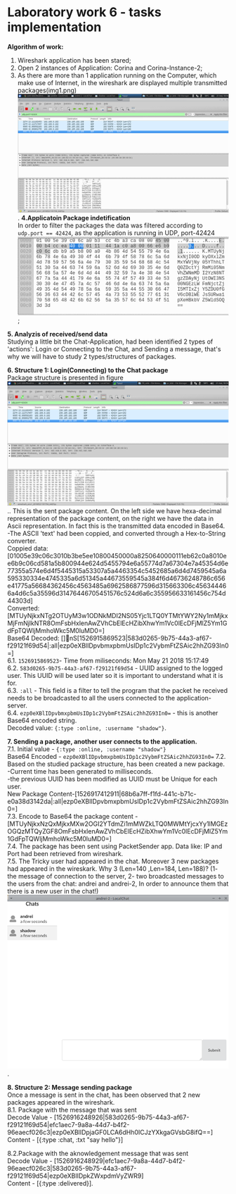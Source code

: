 # Laboratory work 6 - tasks implementation

**Algorithm of work:**
1. Wireshark application has been stared;
2. Open 2 instances of Application: Corina and Corina-Instance-2;
3. As there are more than 1 application running on the Computer, which make use of Internet, in the wireshark are displayed multiple transmitted packages(img1.png) ![alt text](imgs/intf.png).
**4.Applicatoin Package indetification** <br/>
In order to filter the packages the data was filtered according to `udp.port == 42424`, as the application is running in UDP, port-42424 ![alt text](imgs/hex.png);

**5. Analyzis of received/send data**<br/>
Studying a little bit the Chat-Application, had been identified 2 types of 'actions': Login or Connecting to the Chat, and Sending a message, that's why we will have to study 2 types/structures of packages.

**6. Structure 1: Login(Connecting) to the Chat package**<br/>
Package structure is presented in figure ![alt text](imgs/intf.png)..
This is the sent package content. On the left side we have hexa-decimal representation of the package content, on the right we have the data in Ascii representation. In fact this is the transmitted data encoded in Base64.
-The ASCII 'text' had been coppied, and converted through a Hex-to-String converter.<br/> 
Coppied data:
[01005e39c06c3010b3be5ee10800450000a8250640000111eb62c0a8010ee6b9c06cd581a5b800944e624d5455794e6a55774d7a67304e7a45354d6e77355a574e6d4f5445315a53307a5a4463354c5452685a6d4d7459545a6a595330334e4745335a6d51345a44673559545a384f6d46736248786c656e41775a56684362456c4563485a6962586877596d315663306c456344466a4d6c5a35596d31476446705451576c524d6a6c355956633161456c754d44303d]
<br/>
Converted: 
[MTUyNjkxNTg2OTUyM3w1ODNkMDI2NS05Yjc1LTQ0YTMtYWY2Ny1mMjkxMjFmNjlkNTR8OmFsbHxlenAwZVhCbElEcHZibXhwYm1Vc0lEcDFjMlZ5Ym1GdFpTQWljMmhoWkc5M0luMD0=]
<br/>
Base64 Decoded:
[]nS[1526915869523|583d0265-9b75-44a3-af67-f29121f69d54|:all|ezp0eXBlIDpvbmxpbmUsIDp1c2VybmFtZSAic2hhZG93In0=]
<br/>
6.1. `1526915869523`-  Time from miliseconds: Mon May 21 2018 15:17:49<br/>
6.2. `583d0265-9b75-44a3-af67-f29121f69d54` - UUID assigned to the logged user. This UUID will be used later so it is important to understand what it is for.<br/>
6.3. `:all` - This field is a filter to tell the program that the packet he received needs to be broadcasted to all the users connected to the application-server.<br/>
6.4. `ezp0eXBlIDpvbmxpbmUsIDp1c2VybmFtZSAic2hhZG93In0=` - this is another Base64 encoded string.<br/>
Decoded value: `{:type :online, :username "shadow"}`.<br/>



**7. Sending a package, another user connects to the application.**<br/>
7.1. Initial value - `{:type :online, :username "shadow"}` <br/>
Base64 Encoded - `ezp0eXBlIDpvbmxpbmUsIDp1c2VybmFtZSAic2hhZG93In0=`
7.2. Based on the studied package structure, has been created a new package.<br/>
-Current time has been generated to milliseconds.<br/>
-the previous UUID has been modified as UUID must be Unique for each user.<br/>
New Package Content-[1526917412911|68b6a7ff-f1fd-441c-b71c-e0a38d3142da|:all|ezp0eXBlIDpvbmxpbmUsIDp1c2VybmFtZSAic2hhZG93In0=]<br/>
7.3. Encode to Base64 the package content - [MTUyNjkxNzQxMjkxMXw2OGI2YTdmZi1mMWZkLTQ0MWMtYjcxYy1lMGEzOGQzMTQyZGF8OmFsbHxlenAwZVhCbElEcHZibXhwYm1Vc0lEcDFjMlZ5Ym1GdFpTQWljMmhoWkc5M0luMD0=]<br/>
7.4. The package has been sent using PacketSender app. Data like: IP and Port had been retrieved from wireshark.<br/>
7.5. The Tricky user had appeared in the chat. Moreover 3 new packages had appeared in the wireskark. Why 3 (Len=140 ,Len=184, Len=188)? (1- the message of connection to the server, 2- two broadcasted messages to the users from the chat: andrei and andrei-2, In order to announce them that there is a new user in the chat!) ![alt text](imgs/chat.png).<br/>




**8. Structure 2: Message sending package**<br/>
Once a message is sent in the chat, has been observed that 2 new packages appeared in the wireshark.<br/>
8.1. Package with the message that was sent<br/>
Decode Value - [1526916248926|583d0265-9b75-44a3-af67-f29121f69d54|efc1aec7-9a8a-44d7-b4f2-96eaecf026c3|ezp0eXBlIDpjaGF0LCA6dHh0ICJzYXkgaGVsbG8ifQ==]<br/>
Content - [{:type :chat, :txt "say hello"}]<br/>

8.2.Package with the aknowledgement message that was sent<br/>
Decode Value - [1526916248929|efc1aec7-9a8a-44d7-b4f2-96eaecf026c3|583d0265-9b75-44a3-af67-f29121f69d54|ezp0eXBlIDpkZWxpdmVyZWR9]<br/>
Content - [{:type :delivered}].








